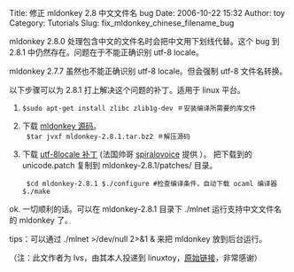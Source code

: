 Title: 修正 mldonkey 2.8 中文文件名 bug
Date: 2006-10-22 15:32
Author: toy
Category: Tutorials
Slug: fix_mldonkey_chinese_filename_bug

mldonkey 2.8.0 处理包含中文的文件名时会把中文用下划线代替。这个 bug 到
2.8.1 中仍然存在。问题在于不能正确识别 utf-8 locale。

mldonkey 2.7.7 虽然也不能正确识别 utf-8 locale。但会强制 utf-8
文件名转换。

以下步骤可以为 2.8.1 打上解决这个问题的补丁。适用于 linux 平台。

1.  `$sudo apt-get install zlibc zlib1g-dev ＃安装编译所需要的库文件`
2.  下载 [mldonkey
    源码](http://prdownloads.sourceforge.net/mldonkey/mldonkey-2.8.1.tar.bz2?download)。  
    ` $tar jvxf mldonkey-2.8.1.tar.bz2 ＃解压源码`
3.  下载 [utf-8locale
    补丁](http://savannah.nongnu.org/patch/download.php?file_id=10445)
    (法国帅哥
    [spiralovoice](https://savannah.nongnu.org/users/spiralvoice) 提供
    ）。
    把下载到的 unicode.patch 复制到 mldonkey-2.8.1/patches/ 目录。  

    ` $cd mldonkey-2.8.1 $./configure #检查编译条件，自动下载 ocaml 编译器 $./make`

ok. 一切顺利的话。可以在 mldonkey-2.8.1 目录下 ./mlnet
运行支持中文文件名的 mldonkey 了。

tips：可以通过 ./mlnet >/dev/null 2>&1 & 来把 mldonkey 放到后台运行。

（注：此文作者为 lvs，由其本人投递到
linuxtoy，[原始链接](http://lvscar.blogspot.com/2006/10/mldonkey28-bug.html)，非常感谢）
